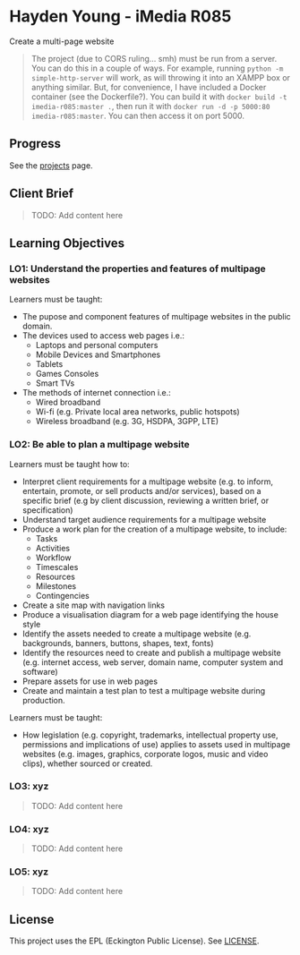 # Hayden Young - iMedia R085

Create a multi-page website

> The project (due to CORS ruling... smh) must be run from a server. You can do this in a couple of ways.
> For example, running `python -m simple-http-server` will work, as will throwing it into an XAMPP box
> or anything similar. But, for convenience, I have included a Docker container (see the Dockerfile?).
> You can build it with `docker build -t imedia-r085:master .`, then run it with
> `docker run -d -p 5000:80 imedia-r085:master`. You can then access it on port 5000.

## Progress

See the [projects](https://github.com/eckington/youngh-imedia-r085/projects/1) page.

## Client Brief

> TODO: Add content here

## Learning Objectives

### LO1: Understand the properties and features of multipage websites

Learners must be taught:

- The pupose and component features of multipage websites in the public domain.
- The devices used to access web pages i.e.:
  - Laptops and personal computers
  - Mobile Devices and Smartphones
  - Tablets
  - Games Consoles
  - Smart TVs
- The methods of internet connection i.e.:
  - Wired broadband
  - Wi-fi (e.g. Private local area networks, public hotspots)
  - Wireless broadband (e.g. 3G, HSDPA, 3GPP, LTE)

### LO2: Be able to plan a multipage website

Learners must be taught how to:

- Interpret client requirements for a multipage website (e.g. to inform, 
  entertain, promote, or sell products and/or services), based on a specific
  brief (e.g by client discussion, reviewing a written brief, or specification)
- Understand target audience requirements for a multipage website
- Produce a work plan for the creation of a multipage website, to include:
  - Tasks
  - Activities
  - Workflow
  - Timescales
  - Resources
  - Milestones
  - Contingencies
- Create a site map with navigation links
- Produce a visualisation diagram for a web page identifying the house style
- Identify the assets needed to create a multipage website (e.g. backgrounds,
  banners, buttons, shapes, text, fonts)
- Identify the resources need to create and publish a multipage website (e.g.
  internet access, web server, domain name, computer system and software)
- Prepare assets for use in web pages
- Create and maintain a test plan to test a multipage website during
  production.

Learners must be taught:

- How legislation (e.g. copyright, trademarks, intellectual property use,
  permissions and implications of use) applies to assets used in multipage
  websites (e.g. images, graphics, corporate logos, music and video clips),
  whether sourced or created.

### LO3: xyz

> TODO: Add content here

### LO4: xyz

> TODO: Add content here

### LO5: xyz

> TODO: Add content here

## License

This project uses the EPL (Eckington Public License). See [LICENSE](https://github.com/eckington/youngh-imedia-r085/blob/master/LICENSE).